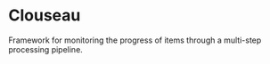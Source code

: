 # Clouseau
Framework for monitoring the progress of items through a multi-step processing pipeline.

